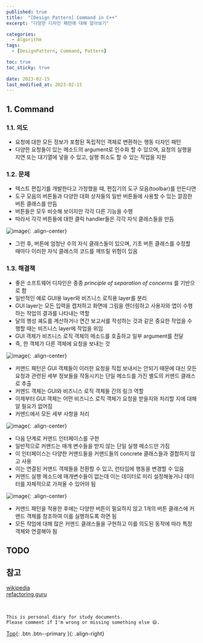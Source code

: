 ```yaml
---
published: true
title:  "[Design Pattern] Command in C++"
excerpt: "다양한 디자인 패턴에 대해 알아보기"

categories:
  - Algorithm
tags:
  - [DesignPattern, Command, Pattern]

toc: true
toc_sticky: true
 
date: 2023-02-15
last_modified_at: 2023-02-15 
---
```



## 1. Command

### 1.1. 의도

- 요청에 대한 모든 정보가 포함된 독립적인 객체로 변환하는 행동 디자인 패턴
- 다양한 요청들이 있는 메소드의 argument로 인수화 할 수 있으며, 요청의 실행을 지연 또는 대기열에 넣을 수 있고, 실행 취소도 할 수 있는 작업을 지원

### 1.2. 문제

- 텍스트 편집기를 개발한다고 가정했을 때, 편집기의 도구 모음(toolbar)를 만든다면
- 도구 모음의 버튼들과 다양한 대화 상자들의 일반 버튼들에 사용할 수 있는 깔끔한 버튼 클래스를 만듬
- 버튼들은 모두 비슷해 보이지만 각각 다른 기능을 수행
- 따라서 각각 버튼들에 대한 클릭 handler들은 각각 자식 클래스들을 만듬

![image](https://user-images.githubusercontent.com/23397039/218973057-01f9f537-5704-4d56-9c62-fd8ce826396e.png){: .align-center}

- 그런 후, 버튼에 엄청난 수의 자식 클래스들이 있으며, 기초 버튼 클래스를 수정할 때마다 이러한 자식 클래스의 코드를 깨뜨릴 위험이 있음

### 1.3. 해결책

- 좋은 소프트웨어 디자인은 종종 *principle of separation of concerns* 를 기반으로 함
- 일반적인 예로 GUI용 layer와 비즈니스 로직용 layer를 분리
- GUI layer는 모든 입력을 캡처하고 화면에 그림을 렌더링하고 사용자와 앱이 수행하는 작업의 결과를 나타내는 역할
- 달의 행성 궤도를 계산하거나 연간 보고서를 작성하는 것과 같은 중요한 작업을 수행할 때는 비즈니스 layer에 작업을 위임
- GUI 객체가 비즈니스 로직 객체의 메소드를 호출하고 일부 argument를 전달
- 즉, 한 객체가 다른 객체에 요청을 보내는 것

![image](https://user-images.githubusercontent.com/23397039/218973146-490a3ace-de45-4e56-aa42-45de4a873ee4.png){: .align-center}

- 커맨드 패턴은 GUI 객체들이 이러한 요청을 직접 보내서는 안되기 때문에 대신 모든 요청과 관련된 세부 정보들을 작동시키는 단일 메소드를 가진 별도의 커맨드 클래스로 추출
- 커맨드 객체는 GUI와 비즈니스 로직 객체들 간의 링크 역할
- 이제부터 GUI 객체는 어떤 비즈니스 로직 객체가 요청을 받을지와 처리할 지에 대해 알 필요가 없어짐
- 커맨드에서 모든 세부 사항을 처리

![image](https://user-images.githubusercontent.com/23397039/218973242-79e65c14-1c4a-49c7-a8ee-02584670badc.png){: .align-center}

- 다음 단계로 커맨드 인터페이스를 구현
- 일반적으로 커맨드는 매개 변수들을 받지 않는 단일 실행 메소드만 가짐
- 이 인터페이스는 다양한 커맨드들을 커맨드들의 concrete 클래스들과 결합하지 않고 사용
- 이는 연결된 커맨드 객체들을 전환할 수 있고, 런타임에 행동을 변경할 수 있음
- 커맨드 실행 메소드에 매개변수들이 없는데 이는 데이터로 미리 설정해놓거나 데이터를 자체적으로 가져올 수 있어야 됨

![image](https://user-images.githubusercontent.com/23397039/218973342-6440c45b-f0ab-4a80-b985-248e1ff61619.png){: .align-center}

- 커맨드 패턴을 적용한 후에는 다양한 버튼이 필요하지 않고 1개의 버튼 클래스에 커맨드 객체를 참조하여 이를 실행하도록 하면 됨
- 모든 작업에 대해 많은 커맨드 클래스들을 구현하고 이를 의도된 동작에 따라 특정 객체와 연결해야 됨

## TODO

## 참고
[wikipedia](https://en.wikipedia.org/wiki/Command_pattern)  
[refactoring.guru](https://refactoring.guru/design-patterns/command)  

<br>

    This is personal diary for study documents.
    Please comment if I'm wrong or missing something else 😄. 

[Top](#){: .btn .btn--primary }{: .align-right}